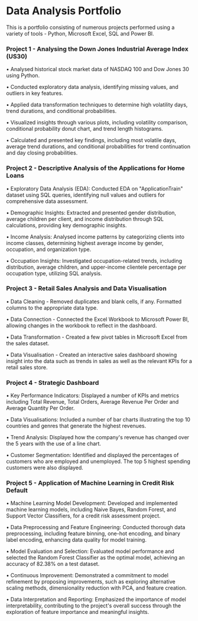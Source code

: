 # Data Analysis Portfolio
This is a portfolio consisting of numerous projects performed using a variety of tools - Python, Microsoft Excel,
SQL and Power BI.

### Project 1 - Analysing the Down Jones Industrial Average Index (US30)
•	Analysed historical stock market data of NASDAQ 100 and Dow Jones 30 using Python.

•	Conducted exploratory data analysis, identifying missing values, and outliers in key features.

•	Applied data transformation techniques to determine high volatility days, trend durations, and 
      conditional probabilities.

•	Visualized insights through various plots, including volatility comparison, conditional probability donut 
      chart, and trend length histograms.

•	Calculated and presented key findings, including most volatile days, average trend durations, and 
      conditional probabilities for trend continuation and day closing probabilities.

### Project 2 - Descriptive Analysis of the Applications for Home Loans
•	Exploratory Data Analysis (EDA): Conducted EDA on "ApplicationTrain" dataset using SQL queries, 
      identifying null values and outliers for comprehensive data assessment.
      
•	Demographic Insights: Extracted and presented gender distribution, average children per client, and 
      income distribution through SQL calculations, providing key demographic insights.
      
•	Income Analysis: Analysed income patterns by categorizing clients into income classes, determining 
      highest average income by gender, occupation, and organization type.
      
•	Occupation Insights: Investigated occupation-related trends, including distribution, average children, 
      and upper-income clientele percentage per occupation type, utilizing SQL analysis.
      
### Project 3 - Retail Sales Analysis and Data Visualisation
•     Data Cleaning - Removed duplicates and blank cells, if any. Formatted columns to the appropriate data type.  

•     Data Connection - Connected the Excel Workbook to Microsoft Power BI, allowing changes in the workbook to
      reflect in the dashboard.
      
•     Data Transformation - Created a few pivot tables in Microsoft Excel from the sales dataset.

•     Data Visualisation - Created an interactive sales dashboard showing insight into the data such as trends in sales
      as well as the relevant KPIs for a retail sales store.

### Project 4 - Strategic Dashboard
•     Key Performance Indicators: Displayed a number of KPIs and metrics including Total Revenue, Total Orders, Average Revenue Per Order and Average Quantity Per Order.

•     Data Visualisations: Included a number of bar charts illustrating the top 10 countries and genres that generate the highest revenues.

•     Trend Analysis: Displayed how the company's revenue has changed over the 5 years with the use of a line chart.

•     Customer Segmentation: Identified and displayed the percentages of customers who are employed and unemployed. The top 5 highest spending customers were also displayed.

### Project 5 - Application of Machine Learning in Credit Risk Default 
•     Machine Learning Model Development: Developed and implemented machine learning models, including Naive Bayes, Random Forest, and Support Vector Classifiers, for a credit           risk assessment project.

•     Data Preprocessing and Feature Engineering: Conducted thorough data preprocessing, including feature binning, one-hot encoding, and binary label encoding, enhancing data           quality for model training.

•     Model Evaluation and Selection: Evaluated model performance and selected the Random Forest Classifier as the optimal model, achieving an accuracy of 82.38% on a test dataset.

•     Continuous Improvement: Demonstrated a commitment to model refinement by proposing improvements, such as exploring alternative scaling methods, dimensionality reduction with 
      PCA, and feature creation.

•     Data Interpretation and Reporting: Emphasized the importance of model interpretability, contributing to the project's overall success through the exploration of feature 
      importance and meaningful insights.


